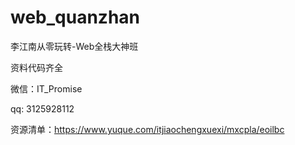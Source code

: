 # web_quanzhan
李江南从零玩转-Web全栈大神班

资料代码齐全

微信：IT_Promise

qq: 3125928112

资源清单：https://www.yuque.com/itjiaochengxuexi/mxcpla/eoilbc


